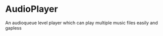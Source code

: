 AudioPlayer
===========

An audioqueue level player which can play multiple music files easily and gapless
